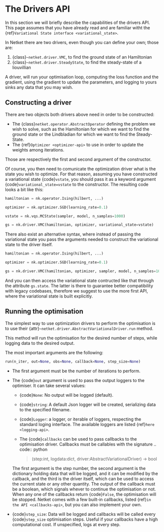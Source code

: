 # The Drivers API

In this section we will briefly describe the capabilities of the drivers API.
This page assumes that you have already read and are familiar witht the {ref}`Variational
State interface <variational_state>`.

In Netket there are two drivers, even though you can define your own; those are:

1. {class}`~netket.driver.VMC`, to find the ground state of an Hamiltonian
2. {class}`~netket.driver.SteadyState`, to find the steady-state of a liouvillian

A driver, will run your optimisation loop, computing the loss function and the gradient,
using the gradient to update the parameters, and logging to yours sinks any data that you
may wish.

## Constructing a driver

There are two objects both drivers above need in order to be constructed:

- The {class}`netket.operator.AbstractOperator` defining the problem we wish to solve, such as the Hamiltonian for which we want to find the ground state or the Lindbladian for which we want to find the Steady-State.
- The {ref}`Optimizer <optimizer-api>` to use in order to update the weights among iterations.

Those are respectively the first and second argument of the constructor.

Of course, you then need to comunicate the optimization driver what is the state you wish to optimize.
For that reason, assuming you have constructed a variational state {code}`vstate`, you should pass it as
a keyword argument {code}`variational_state=vstate` to the constructor.
The resulting code looks a bit like this:

```python
hamiltonian = nk.operator.Ising(hilbert, ...)

optimizer = nk.optimizer.SGD(learning_rate=0.1)

vstate = nk.vqs.MCState(sampler, model, n_samples=1000)

gs = nk.driver.VMC(hamiltonian, optimizer, variational_state=vstate)
```

There also exist an alternative syntax, where instead of passing the variational state you pass the arguments needed to construct the variational state to the driver itself.

```python
hamiltonian = nk.operator.Ising(hilbert, ...)

optimizer = nk.optimizer.SGD(learning_rate=0.1)

gs = nk.driver.VMC(hamiltonian, optimizer, sampler, model, n_samples=1000)
```

And you can then access the variational state contructed like that through the attribute `gs.state`.
The latter is there to guarantee better compatibility with legacy codebases, therefore we suggest to
use the more first API, where the variational state is built explicitly.

## Running the optimisation

The simplest way to use optimization drivers to perform the optimisation is to use their {attr}`~netket.driver.AbstractVariationalDriver.run` method.

This method will run the optimisation for the desired number of steps, while logging data to the
desired output.

The most important arguments are the following:

```python
run(n_iter, out=None, obs=None, callback=None, step_size=None)
```

- The first argument must be the number of iterations to perform.

- The {code}`out` argument is used to pass the output loggers to the optimiser. It can take several values:

  - {code}`None`: No output will be logged (default).

  - {code}`string`: A default Json logger will be created, serializing data to the specified filename.

  - {code}`Logger`: a logger, or iterable of loggers, respecting the standard loging interface. The available loggers are listed {ref}`here <logging-api>`.

  - The {code}`callbacks` can be used to pass callbacks to the optimisation driver. Callbacks must be callables with the signature
    .. code:: python

    > (step:int, logdata:dict, driver:AbstractVariationalDriver) -> bool

  The first argument is the step number, the second argument is the dictionary holding data that will be logged, and it can be modified by the callback, and the third is the driver itself, which can be used to access the current state or any other quantity.
  The output of the callback must be a boolean, which signals whever to continue the optimisation or not. When any one of the callbacks return {code}`False`, the optimisation will be stopped.
  Netket comes with a few built-in callbacks, listed {ref}`in the API <callbacks-api>`, but you can also implement your own.

- {code}`step_size`: Data will be logged and callbacks will be called every {code}`step_size` optimisation steps. Useful if your callbacks have a high computational cost. If unspecified, logs at every step.
